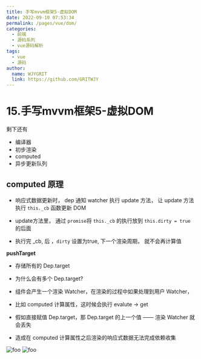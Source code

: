 ```yaml
---
title: 手写mvvm框架5-虚拟DOM  
date: 2022-09-10 07:53:34  
permalink: /pages/vue/dom/  
categories:
  - 前端
  - 源码系列
  - vue源码解析
tags:
  - vue
  - 源码
author:  
  name: WJYGRIT   
  link: https://github.com/GRITWJY
---
```


# 15.手写mvvm框架5-虚拟DOM

剩下还有 
- 编译器
- 初步渲染
- computed
- 异步更新队列


## computed 原理
- 响应式数据更新时， dep 通知 watcher 执行 update 方法， 让 update 方法执行 `this._cb` 函数更新 DOM

- update方法里， 通过 `promise`将 `this._cb` 的执行放到 `this.dirty = true` 的后面

- 执行完 _cb, 后 ，`dirty` 设置为true, 下一个渲染周期， 就不会再计算值


**pushTarget**
 
- 存储所有的 Dep.target 
  
- 为什么会有多个 Dep.target?
  
- 组件会产生一个渲染 Watcher，在渲染的过程中如果处理到用户 Watcher，
  
- 比如 computed 计算属性，这时候会执行 evalute -> get
  
- 假如直接赋值 Dep.target，那 Dep.target 的上一个值 —— 渲染 Watcher 就会丢失
  
- 造成在 computed 计算属性之后渲染的响应式数据无法完成依赖收集
 
<img :src = "$withBase('/ABCMEL/img_7.png')" alt = "foo" />
<img :src = "$withBase('/ABCMEL/img_8.png')" alt = "foo" />
